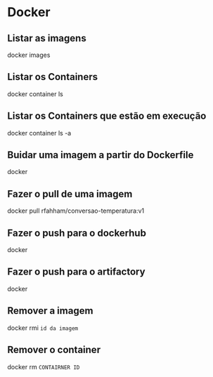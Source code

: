 # Docker

## Listar as imagens

docker images

## Listar os Containers

docker container ls

## Listar os Containers que estão em execução

docker container ls -a

## Buidar uma imagem a partir do Dockerfile

docker

## Fazer o pull de uma imagem

docker pull rfahham/conversao-temperatura:v1

## Fazer o push para o dockerhub

docker

## Fazer o push para o artifactory

docker

## Remover a imagem

docker rmi `id da imagem`

## Remover o container

docker rm `CONTAIRNER ID`

